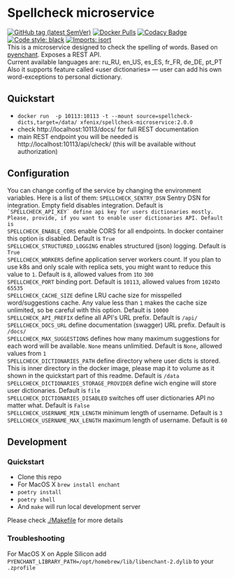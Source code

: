 # Spellcheck microservice
[![GitHub tag (latest SemVer)](https://img.shields.io/github/v/tag/xfenix/spellcheck-microservice?label=version)](https://github.com/xfenix/spellcheck-microservice/releases)
[![Docker Pulls](https://img.shields.io/docker/pulls/xfenix/spellcheck-microservice)](https://hub.docker.com/r/xfenix/spellcheck-microservice)
[![Codacy Badge](https://app.codacy.com/project/badge/Coverage/297c021d5a464b9fafa410b509286507)](https://www.codacy.com/gh/xfenix/spellcheck-microservice/dashboard?utm_source=github.com&utm_medium=referral&utm_content=xfenix/spellcheck-microservice&utm_campaign=Badge_Coverage)
<a href="https://github.com/psf/black"><img alt="Code style: black" src="https://img.shields.io/badge/code%20style-black-000000.svg"></a>
[![Imports: isort](https://img.shields.io/badge/imports-isort-%231674b1?style=flat&labelColor=ef8336)](https://timothycrosley.github.io/isort/)<br>
This is a microservice designed to check the spelling of words. Based on [pyenchant](https://github.com/pyenchant/pyenchant). Exposes a REST API.<br>
Current available languages are: ru_RU, en_US, es_ES, fr_FR, de_DE, pt_PT<br>
Also it supports feature called «user dictionaries» — user can add his own word-exceptions to personal dictionary.

## Quickstart
* `docker run  -p 10113:10113 -t --mount source=spellcheck-dicts,target=/data/ xfenix/spellcheck-microservice:2.0.0`
* check http://localhost:10113/docs/ for full REST documentation
* main REST endpoint you will be needed is http://localhost:10113/api/check/ (this will be available without authorization)

## Configuration
You can change config of the service by changing the environment variables. Here is a list of them:
`SPELLCHECK_SENTRY_DSN` Sentry DSN for integration. Empty field disables integration. Default is ``  
`SPELLCHECK_API_KEY` define api key for users dictionaries mostly. Please, provide, if you want to enable user dictionaries API. Default is ``  
`SPELLCHECK_ENABLE_CORS` enable CORS for all endpoints. In docker container this option is disabled. Default is `True`  
`SPELLCHECK_STRUCTURED_LOGGING` enables structured (json) logging. Default is `True`  
`SPELLCHECK_WORKERS` define application server workers count. If you plan to use k8s and only scale with replica sets, you might want to reduce this value to `1`. Default is `8`, allowed values from `1`to `300`  
`SPELLCHECK_PORT` binding port. Default is `10113`, allowed values from `1024`to `65535`  
`SPELLCHECK_CACHE_SIZE` define LRU cache size for misspelled word/suggestions cache. Any value less than `1` makes the cache size unlimited, so be careful with this option. Default is `10000`  
`SPELLCHECK_API_PREFIX` define all API's URL prefix. Default is `/api/`  
`SPELLCHECK_DOCS_URL` define documentation (swagger) URL prefix. Default is `/docs/`  
`SPELLCHECK_MAX_SUGGESTIONS` defines how many maximum suggestions for each word will be available. `None` means unlimitied. Default is `None`, allowed values from `1`  
`SPELLCHECK_DICTIONARIES_PATH` define directory where user dicts is stored. This is inner directory in the docker image, please map it to volume as it shown in the quickstart part of this readme. Default is `/data`  
`SPELLCHECK_DICTIONARIES_STORAGE_PROVIDER` define wich engine will store user dictionaries. Default is `file`  
`SPELLCHECK_DICTIONARIES_DISABLED` switches off user dictionaries API no matter what. Default is `False`  
`SPELLCHECK_USERNAME_MIN_LENGTH` minimum length of username. Default is `3`  
`SPELLCHECK_USERNAME_MAX_LENGTH` maximum length of username. Default is `60`

## Development
### Quickstart
* Clone this repo
* For MacOS X `brew install enchant`
* `poetry install`
* `poetry shell`
* And `make` will run local development server

Please check [./Makefile](./Makefile) for more details

### Troubleshooting
For MacOS X on Apple Silicon add `PYENCHANT_LIBRARY_PATH=/opt/homebrew/lib/libenchant-2.dylib` to your `.zprofile`
